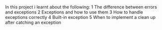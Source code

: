 In this project i learnt about the following:
1 The difference between errors and exceptions
2 Exceptions and how to use them
3 How to handle exceptions correctly
4 Built-in exception
5 When to implement a clean up after catching an exception
